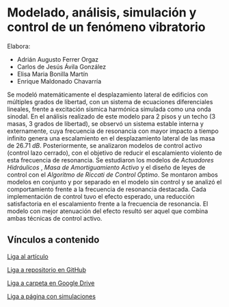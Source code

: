 # Modelado, análisis, simulación y control de un fenómeno vibratorio

Elabora:
* Adrián Augusto Ferrer Orgaz
* Carlos de Jesús Ávila González
* Elisa Maria Bonilla Martín
* Enrique Maldonado Chavarría

Se modeló matemáticamente el desplazamiento lateral de edificios con múltiples grados de libertad, con un sistema de ecuaciones diferenciales lineales, frente a excitación sísmica harmónica simulada como una onda sinodal. En el análisis realizado de este modelo para 2 pisos y un techo (3 masas, 3 grados de libertad), se observó un sistema estable interna y externamente, cuya frecuencia de resonancia con mayor impacto a tiempo infinito genera una escalamiento en el desplazamiento lateral de las masa de $26.71 \; dB$. Posteriormente, se analizaron modelos de control activo (control lazo cerrado), con el objetivo de reducir el escalamiento violento de esta frecuencia de resonancia. Se estudiaron los modelos de *Actuadores Hidráulicos* , *Masa de Amortiguamiento Activo* y el diseño de leyes de control con el *Algoritmo de Riccati de Control Óptimo*. Se montaron ambos modelos en conjunto y por separado en el modelo sin control y se analizó el comportamiento frente a la frecuencia de resonancia destacada. Cada implementación de control tuvo el efecto esperado, una reducción satisfactoria en el escalamiento frente a la frecuencia de resonancia. El modelo con mejor atenuación del efecto resultó ser aquel que combina ambas técnicas de control activo.

## Vínculos a contenido
[Liga al artículo](https://drive.google.com/file/d/1rbHz0ZpLgKJfkT1pJHuFUL6v9EprXMnV/view?usp=sharing)

[Liga a repositorio en GitHub](https://github.com/AdrianFerrerO/ModelacionMatematicaControlDeSismos)

[Liga a carpeta en Google Drive](https://drive.google.com/drive/folders/1xlmUVo03crHmguR0dhqxHtzx9yCDZwHR?usp=sharing)

[Liga a página con simulaciones](https://adrianferrero.github.io/ModelacionMatematicaControlDeSismos/control.html)
